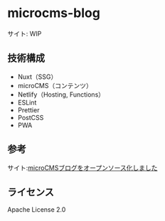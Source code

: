 # microcms-blog
サイト: WIP

## 技術構成
- Nuxt（SSG）
- microCMS（コンテンツ）
- Netlify（Hosting, Functions）
- ESLint
- Prettier
- PostCSS
- PWA

## 参考
サイト:[microCMSブログをオープンソース化しました](https://blog.microcms.io/open-source-the-blog)

## ライセンス
Apache License 2.0
